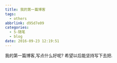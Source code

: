 ```yaml
---
title: 我的第一篇博客
tags:
  - others
abbrlink: d95d7e09
categories:
  - 5-随笔
  - blog
date: 2016-09-23 12:19:51
---
```


我的第一篇博客,写点什么好呢? 
希望以后能坚持写下去把.
